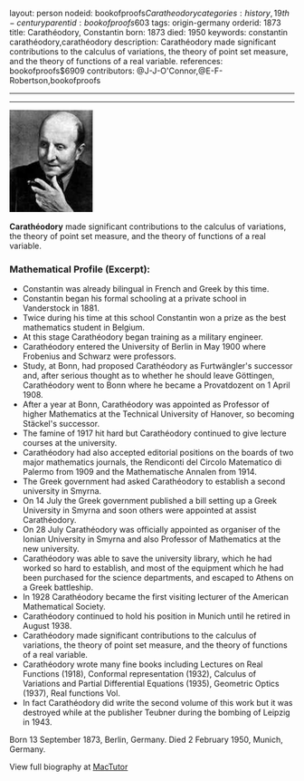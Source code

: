 layout: person
nodeid: bookofproofs$Caratheodory
categories: history,19th-century
parentid: bookofproofs$603
tags: origin-germany
orderid: 1873
title: Carathéodory, Constantin
born: 1873
died: 1950
keywords: constantin carathéodory,carathéodory
description: Carathéodory made significant contributions to the calculus of variations, the theory of point set measure, and the theory of functions of a real variable.
references: bookofproofs$6909
contributors: @J-J-O'Connor,@E-F-Robertson,bookofproofs

---



---

![Caratheodory.jpg](https://github.com/bookofproofs/bookofproofs.github.io/blob/main/_sources/_assets/images/portraits/Caratheodory.jpg?raw=true)

**Carathéodory** made significant contributions to the calculus of variations, the theory of point set measure, and the theory of functions of a real variable.

### Mathematical Profile (Excerpt):
* Constantin was already bilingual in French and Greek by this time.
* Constantin began his formal schooling at a private school in Vanderstock in 1881.
* Twice during his time at this school Constantin won a prize as the best mathematics student in Belgium.
* At this stage Carathéodory began training as a military engineer.
* Carathéodory entered the University of Berlin in May 1900 where Frobenius and Schwarz were professors.
* Study, at Bonn, had proposed Carathéodory as Furtwängler's successor and, after serious thought as to whether he should leave Göttingen, Carathéodory went to Bonn where he became a Provatdozent on 1 April 1908.
* After a year at Bonn, Carathéodory was appointed as Professor of higher Mathematics at the Technical University of Hanover, so becoming Stäckel's successor.
* The famine of 1917 hit hard but Carathéodory continued to give lecture courses at the university.
* Carathéodory had also accepted editorial positions on the boards of two major mathematics journals, the Rendiconti del Circolo Matematico di Palermo from 1909 and the Mathematische Annalen from 1914.
* The Greek government had asked Carathéodory to establish a second university in Smyrna.
* On 14 July the Greek government published a bill setting up a Greek University in Smyrna and soon others were appointed at assist Carathéodory.
* On 28 July Carathéodory was officially appointed as organiser of the Ionian University in Smyrna and also Professor of Mathematics at the new university.
* Carathéodory was able to save the university library, which he had worked so hard to establish, and most of the equipment which he had been purchased for the science departments, and escaped to Athens on a Greek battleship.
* In 1928 Carathéodory became the first visiting lecturer of the American Mathematical Society.
* Carathéodory continued to hold his position in Munich until he retired in August 1938.
* Carathéodory made significant contributions to the calculus of variations, the theory of point set measure, and the theory of functions of a real variable.
* Carathéodory wrote many fine books including Lectures on Real Functions (1918), Conformal representation (1932), Calculus of Variations and Partial Differential Equations (1935), Geometric Optics (1937), Real functions Vol.
* In fact Carathéodory did write the second volume of this work but it was destroyed while at the publisher Teubner during the bombing of Leipzig in 1943.

Born 13 September 1873, Berlin, Germany. Died 2 February 1950, Munich, Germany.

View full biography at [MacTutor](https://mathshistory.st-andrews.ac.uk/Biographies/Caratheodory/)
